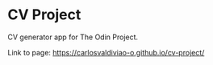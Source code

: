 # CV Project

CV generator app  for The Odin Project.

Link to page:
  https://carlosvaldiviao-o.github.io/cv-project/
